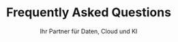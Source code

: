 ---
title: "Frequently Asked Questions"
subtitle: "Ihr Partner für Daten, Cloud und KI"
# meta description
description: "DataFortress.cloud (GmbH) ist spezialisiert auf die Bereitstellung von skalierbaren Data-Engineering-, Cloud-Infrastruktur- und Kubernetes-Lösungen für Unternehmenskunden. Wir bieten maßgeschneiderte Dienstleistungen, einschließlich Cloud-Migration, DevOps-Integration, Kubernetes-Orchestrierung und sicheres Datenpipeline-Management. Mit unserer Expertise in Multi-Cloud- und Hybrid-Umgebungen helfen wir Unternehmen, die Leistung zu optimieren, Sicherheit zu gewährleisten und Kosteneffizienz zu erreichen. DataFortress.cloud genießt das Vertrauen von Unternehmen aller Branchen und ist Ihr Partner bei der Transformation der IT-Infrastruktur für das moderne Cloud-Zeitalter."
draft: false
layout: "faq"

faq_list:

- title: "Welche Dienstleistungen bietet DataFortress.cloud für Unternehmenskunden an?"
  content: "DataFortress.cloud bietet umfassende Lösungen für Data Engineering, Cloud und Kubernetes, die auf die Bedürfnisse von Unternehmen zugeschnitten sind. Unsere Dienstleistungen umfassen Cloud-Migration, Infrastrukturautomatisierung, DevOps-Integration, Kubernetes-Orchestrierung sowie Design und Management von Datenpipelines."

- title: "Wie kann DataFortress.cloud bei der Cloud-Migration für große Unternehmen helfen?"
  content: "Wir sind auf nahtlose Cloud-Migrationsstrategien spezialisiert und sorgen für minimale Betriebsunterbrechungen. DataFortress.cloud bewertet Ihre bestehende Infrastruktur, plant und implementiert die Migrationsprozesse und bietet laufende Unterstützung, um die Leistung nach der Migration zu optimieren."

- title: "Welche Kubernetes-Lösungen bietet DataFortress.cloud für Unternehmen an?"
  content: "DataFortress.cloud bietet maßgeschneiderte Kubernetes-Dienstleistungen an, darunter Bereitstellung, Überwachung, Skalierung und Verwaltung containerisierter Anwendungen. Wir sorgen dafür, dass Unternehmen Kubernetes für hohe Verfügbarkeit, Automatisierung und Orchestrierung in Cloud-Umgebungen nutzen."

- title: "Wie stellt DataFortress.cloud die Datensicherheit und Compliance für Unternehmen sicher?"
  content: "Wir befolgen bewährte Branchenpraktiken, um sicherzustellen, dass alle Data-Engineering- und Cloud-Lösungen strenge Sicherheitsstandards erfüllen. Dazu gehören Verschlüsselung, Zugangskontrollen, Einhaltung der DSGVO und anderer Vorschriften sowie sichere Cloud-Architekturen."

- title: "Kann DataFortress.cloud beim Aufbau einer Hybrid-Cloud-Umgebung helfen?"
  content: "Ja, DataFortress.cloud kann Hybrid-Cloud-Umgebungen entwerfen und implementieren, sodass Unternehmen nahtlos sowohl On-Premises- als auch Cloud-Infrastrukturen nutzen können. Unsere Lösungen bieten Flexibilität, Skalierbarkeit und sichere Konnektivität zwischen privaten und öffentlichen Clouds."

- title: "Wie läuft die Integration der Lösungen von DataFortress.cloud in bestehende Unternehmenssysteme ab?"
  content: "Unser Prozess beginnt mit einer gründlichen Analyse Ihrer aktuellen Systeme und Geschäftsziele. Anschließend entwerfen wir eine maßgeschneiderte Lösung, implementieren sie mit minimalen Unterbrechungen und bieten fortlaufende Unterstützung, um eine reibungslose Integration und optimale Leistung zu gewährleisten."

- title: "Wie optimiert DataFortress.cloud die Cloud-Infrastruktur für Kosteneffizienz?"
  content: "Wir analysieren Ihre Cloud-Nutzungsmuster und Workloads, um Einsparpotenziale zu identifizieren. Durch die Implementierung von Autoscaling, effizienter Ressourcenzuweisung und strategischer Auswahl von Cloud-Anbietern hilft DataFortress.cloud Unternehmen, die Betriebskosten zu senken."

- title: "Welche Vorteile bietet die Nutzung von Kubernetes für Unternehmensanwendungen mit DataFortress.cloud?"
  content: "Kubernetes bietet beispiellose Skalierbarkeit, Automatisierung und Ressourceneffizienz. DataFortress.cloud ermöglicht es Unternehmen, Kubernetes zur Bereitstellung und Verwaltung containerisierter Anwendungen zu nutzen, was die Fehlertoleranz verbessert, Ausfallzeiten reduziert und eine reibungslose Skalierbarkeit gewährleistet."

- title: "Bietet DataFortress.cloud Unterstützung für Multi-Cloud-Umgebungen an?"
  content: "Ja, wir bieten Multi-Cloud-Lösungen an, die es Unternehmen ermöglichen, Dienste von mehreren Cloud-Anbietern zu nutzen, während Kontrolle, Sicherheit und Effizienz gewahrt bleiben. DataFortress.cloud sorgt für ein nahtloses Erlebnis über AWS, Azure, Google Cloud und andere Plattformen hinweg."

- title: "Wie bewältigt DataFortress.cloud Skalierungsherausforderungen für Cloud-Systeme auf Unternehmensebene?"
  content: "Wir entwerfen Cloud-Architekturen, die sich nach den Anforderungen Ihres Unternehmens skalieren lassen. Mit Kubernetes und automatisierten Infrastrukturtools sorgt DataFortress.cloud dafür, dass Ihre Anwendungen unterschiedliche Lasten ohne Leistungseinbußen oder Sicherheitsprobleme bewältigen können."

- title: "Kann DataFortress.cloud bei DevOps-Praktiken für Cloud- und Kubernetes-Bereitstellungen helfen?"
  content: "Absolut. DataFortress.cloud integriert DevOps-Prinzipien in Cloud- und Kubernetes-Bereitstellungen und rationalisiert die Entwicklungs-, Test- und Produktionsprozesse. Wir automatisieren CI/CD-Pipelines, Infrastrukturbereitstellungen und Überwachungen, um schnellere und zuverlässigere Releases zu gewährleisten."

- title: "Auf welche Branchen ist DataFortress.cloud im Bereich Data Engineering spezialisiert?"
  content: "DataFortress.cloud arbeitet mit einer Vielzahl von Branchen, darunter Automobilindustrie, Fertigung, Finanzwesen, Gesundheitswesen und Einzelhandel. Unsere Expertise hilft Unternehmen in diesen Sektoren, ihre Datenworkflows zu optimieren und eine effiziente Datenverarbeitung sowie aussagekräftige Analysen zu gewährleisten."

- title: "Wie lange dauert die Implementierung einer Data-Engineering-Lösung mit DataFortress.cloud?"
  content: "Der Zeitrahmen variiert je nach Komplexität des Projekts. Nach einer ersten Bewertung erstellen wir einen klaren Fahrplan. Typischerweise werden unsere Lösungen innerhalb weniger Wochen bis Monate, abhängig vom Umfang der Arbeit, implementiert."

- title: "Was macht die Kubernetes-Dienstleistungen von DataFortress.cloud für Unternehmenskunden einzigartig?"
  content: "Unsere Kubernetes-Dienstleistungen sind auf groß angelegte Unternehmensbereitstellungen ausgelegt und konzentrieren sich auf Sicherheit, Automatisierung und hohe Verfügbarkeit. DataFortress.cloud bringt umfassende Erfahrung in der Skalierung von Kubernetes-Clustern und deren Integration in unterschiedliche Cloud-Infrastrukturen mit, um eine robuste und zuverlässige Lösung zu gewährleisten."

- title: "Wie stellt DataFortress.cloud die hohe Verfügbarkeit und Leistung cloud-nativer Anwendungen sicher?"
  content: "Wir setzen bewährte Verfahren wie Autoscaling, Lastenausgleich und Failover-Strategien ein, um eine hohe Verfügbarkeit zu gewährleisten. DataFortress.cloud überwacht Ihre cloud-nativen Anwendungen kontinuierlich, behebt Leistungsengpässe proaktiv und sorgt für optimale Betriebszeiten."


---